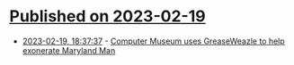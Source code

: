 # [Published on 2023-02-19](index.md)

* [2023-02-19, 18:37:37](https://lobste.rs/s/1ztw1x/computer_museum_uses_greaseweazle_help) - [Computer Museum uses GreaseWeazle to help exonerate Maryland Man](https://www.mail-archive.com/cctalk@classiccmp.org/msg61852.html)
